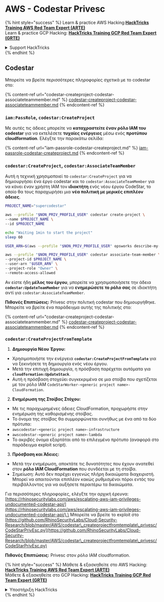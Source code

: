 # AWS - Codestar Privesc

{% hint style="success" %}
Learn & practice AWS Hacking:<img src="../../../../.gitbook/assets/image (1).png" alt="" data-size="line">[**HackTricks Training AWS Red Team Expert (ARTE)**](https://training.hacktricks.xyz/courses/arte)<img src="../../../../.gitbook/assets/image (1).png" alt="" data-size="line">\
Learn & practice GCP Hacking: <img src="../../../../.gitbook/assets/image (2).png" alt="" data-size="line">[**HackTricks Training GCP Red Team Expert (GRTE)**<img src="../../../../.gitbook/assets/image (2).png" alt="" data-size="line">](https://training.hacktricks.xyz/courses/grte)

<details>

<summary>Support HackTricks</summary>

* Check the [**subscription plans**](https://github.com/sponsors/carlospolop)!
* **Join the** 💬 [**Discord group**](https://discord.gg/hRep4RUj7f) or the [**telegram group**](https://t.me/peass) or **follow** us on **Twitter** 🐦 [**@hacktricks\_live**](https://twitter.com/hacktricks\_live)**.**
* **Share hacking tricks by submitting PRs to the** [**HackTricks**](https://github.com/carlospolop/hacktricks) and [**HackTricks Cloud**](https://github.com/carlospolop/hacktricks-cloud) github repos.

</details>
{% endhint %}

## Codestar

Μπορείτε να βρείτε περισσότερες πληροφορίες σχετικά με το codestar στο:

{% content-ref url="codestar-createproject-codestar-associateteammember.md" %}
[codestar-createproject-codestar-associateteammember.md](codestar-createproject-codestar-associateteammember.md)
{% endcontent-ref %}

### `iam:PassRole`, `codestar:CreateProject`

Με αυτές τις άδειες μπορείτε να **καταχραστείτε έναν ρόλο IAM του codestar** για να εκτελέσετε **τυχαίες ενέργειες** μέσω ενός **προτύπου cloudformation**. Ελέγξτε την παρακάτω σελίδα:

{% content-ref url="iam-passrole-codestar-createproject.md" %}
[iam-passrole-codestar-createproject.md](iam-passrole-codestar-createproject.md)
{% endcontent-ref %}

### `codestar:CreateProject`, `codestar:AssociateTeamMember`

Αυτή η τεχνική χρησιμοποιεί το `codestar:CreateProject` για να δημιουργήσει ένα έργο codestar και το `codestar:AssociateTeamMember` για να κάνει έναν χρήστη IAM τον **ιδιοκτήτη** ενός νέου έργου CodeStar, το οποίο θα τους παραχωρήσει μια **νέα πολιτική με μερικές επιπλέον άδειες**.
```bash
PROJECT_NAME="supercodestar"

aws --profile "$NON_PRIV_PROFILE_USER" codestar create-project \
--name $PROJECT_NAME \
--id $PROJECT_NAME

echo "Waiting 1min to start the project"
sleep 60

USER_ARN=$(aws --profile "$NON_PRIV_PROFILE_USER" opsworks describe-my-user-profile | jq .UserProfile.IamUserArn | tr -d '"')

aws --profile "$NON_PRIV_PROFILE_USER" codestar associate-team-member \
--project-id $PROJECT_NAME \
--user-arn "$USER_ARN" \
--project-role "Owner" \
--remote-access-allowed
```
Αν είστε ήδη **μέλος του έργου**, μπορείτε να χρησιμοποιήσετε την άδεια **`codestar:UpdateTeamMember`** για να **ενημερώσετε το ρόλο σας** σε ιδιοκτήτη αντί για `codestar:AssociateTeamMember`.

**Πιθανές Επιπτώσεις:** Privesc στην πολιτική codestar που δημιουργήθηκε. Μπορείτε να βρείτε ένα παράδειγμα αυτής της πολιτικής στο:

{% content-ref url="codestar-createproject-codestar-associateteammember.md" %}
[codestar-createproject-codestar-associateteammember.md](codestar-createproject-codestar-associateteammember.md)
{% endcontent-ref %}

### `codestar:CreateProjectFromTemplate`

1. **Δημιουργία Νέου Έργου:**
* Χρησιμοποιήστε την ενέργεια **`codestar:CreateProjectFromTemplate`** για να ξεκινήσετε τη δημιουργία ενός νέου έργου.
* Μετά την επιτυχή δημιουργία, η πρόσβαση παρέχεται αυτόματα για **`cloudformation:UpdateStack`**.
* Αυτή η πρόσβαση στοχεύει συγκεκριμένα σε μια στοίβα που σχετίζεται με τον ρόλο IAM `CodeStarWorker-<generic project name>-CloudFormation`.
2. **Ενημέρωση της Στοίβας Στόχου:**
* Με τις παραχωρημένες άδειες CloudFormation, προχωρήστε στην ενημέρωση της καθορισμένης στοίβας.
* Το όνομα της στοίβας θα συμμορφώνεται συνήθως με ένα από τα δύο πρότυπα:
* `awscodestar-<generic project name>-infrastructure`
* `awscodestar-<generic project name>-lambda`
* Το ακριβές όνομα εξαρτάται από το επιλεγμένο πρότυπο (αναφορά στο παράδειγμα exploit script).
3. **Πρόσβαση και Άδειες:**
* Μετά την ενημέρωση, αποκτάτε τις δυνατότητες που έχουν ανατεθεί στον **ρόλο IAM CloudFormation** που συνδέεται με τη στοίβα.
* Σημείωση: Αυτό δεν παρέχει εγγενώς πλήρη δικαιώματα διαχειριστή. Μπορεί να απαιτούνται επιπλέον κακώς ρυθμισμένοι πόροι εντός του περιβάλλοντος για να αυξήσετε περαιτέρω τα δικαιώματα.

Για περισσότερες πληροφορίες, ελέγξτε την αρχική έρευνα: [https://rhinosecuritylabs.com/aws/escalating-aws-iam-privileges-undocumented-codestar-api/](https://rhinosecuritylabs.com/aws/escalating-aws-iam-privileges-undocumented-codestar-api/).\
Μπορείτε να βρείτε το exploit στο [https://github.com/RhinoSecurityLabs/Cloud-Security-Research/blob/master/AWS/codestar\_createprojectfromtemplate\_privesc/CodeStarPrivEsc.py](https://github.com/RhinoSecurityLabs/Cloud-Security-Research/blob/master/AWS/codestar\_createprojectfromtemplate\_privesc/CodeStarPrivEsc.py)

**Πιθανές Επιπτώσεις:** Privesc στον ρόλο IAM cloudformation.

{% hint style="success" %}
Μάθετε & εξασκηθείτε στο AWS Hacking:<img src="../../../../.gitbook/assets/image (1).png" alt="" data-size="line">[**HackTricks Training AWS Red Team Expert (ARTE)**](https://training.hacktricks.xyz/courses/arte)<img src="../../../../.gitbook/assets/image (1).png" alt="" data-size="line">\
Μάθετε & εξασκηθείτε στο GCP Hacking: <img src="../../../../.gitbook/assets/image (2).png" alt="" data-size="line">[**HackTricks Training GCP Red Team Expert (GRTE)**<img src="../../../../.gitbook/assets/image (2).png" alt="" data-size="line">](https://training.hacktricks.xyz/courses/grte)

<details>

<summary>Υποστήριξη HackTricks</summary>

* Ελέγξτε τα [**σχέδια συνδρομής**](https://github.com/sponsors/carlospolop)!
* **Εγγραφείτε στην** 💬 [**ομάδα Discord**](https://discord.gg/hRep4RUj7f) ή στην [**ομάδα telegram**](https://t.me/peass) ή **ακολουθήστε** μας στο **Twitter** 🐦 [**@hacktricks\_live**](https://twitter.com/hacktricks\_live)**.**
* **Μοιραστείτε κόλπα hacking υποβάλλοντας PRs στα** [**HackTricks**](https://github.com/carlospolop/hacktricks) και [**HackTricks Cloud**](https://github.com/carlospolop/hacktricks-cloud) github repos.

</details>
{% endhint %}
